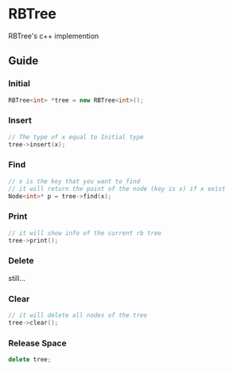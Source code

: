 # RBTree
RBTree's c++ implemention

## Guide

### Initial

```c++
RBTree<int> *tree = new RBTree<int>();
```

### Insert

```c++
// The type of x equal to Initial type
tree->insert(x);
```

### Find

```c++
// x is the key that you want to find
// it will return the point of the node (key is x) if x exist
Node<int>* p = tree->find(x);
```

### Print

```c++
// it will show info of the current rb tree
tree->print();
```

### Delete

still...

### Clear

```c++
// it will delete all nodes of the tree
tree->clear();
```

### Release Space

```c++
delete tree;
```